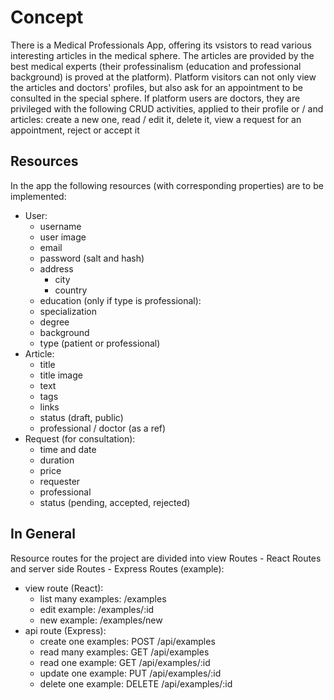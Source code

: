 # Concept

There is a Medical Professionals App, offering its vsistors to read various interesting articles in the medical sphere.
The articles are provided by the best medical experts (their professinalism (education and professional background) is proved at the platform).
Platform visitors can not only view the articles and doctors' profiles, but also ask for an appointment to be consulted in the special sphere.
If platform users are doctors, they are privileged with the following CRUD activities, applied to their profile or / and articles: create a new one, read / edit it, delete it, view a request for an appointment, reject or accept it

## Resources

In the app the following resources (with corresponding properties) are to be implemented:

- User:
  - username
  - user image
  - email
  - password (salt and hash)
  - address
    - city
    - country
  - education (only if type is professional):
  - specialization
  - degree
  - background
  - type (patient or professional)
- Article:
  - title
  - title image
  - text
  - tags
  - links
  - status (draft, public)
  - professional / doctor (as a ref)
- Request (for consultation):
  - time and date
  - duration
  - price
  - requester
  - professional
  - status (pending, accepted, rejected)

## In General

Resource routes for the project are divided into view Routes - React Routes and server side Routes - Express Routes (example):

- view route (React):
  - list many examples: /examples
  - edit example: /examples/:id
  - new example: /examples/new
- api route (Express):
  - create one examples: POST /api/examples
  - read many examples: GET /api/examples
  - read one example: GET /api/examples/:id
  - update one example: PUT /api/examples/:id
  - delete one example: DELETE /api/examples/:id
